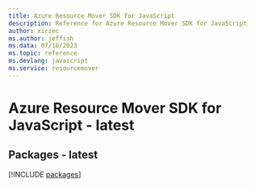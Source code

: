 ```yaml
---
title: Azure Resource Mover SDK for JavaScript
description: Reference for Azure Resource Mover SDK for JavaScript
author: xirzec
ms.author: jeffish
ms.data: 07/18/2023
ms.topic: reference
ms.devlang: javascript
ms.service: resourcemover
---
```

# Azure Resource Mover SDK for JavaScript - latest
## Packages - latest
[!INCLUDE [packages](resource-mover-index.md)]